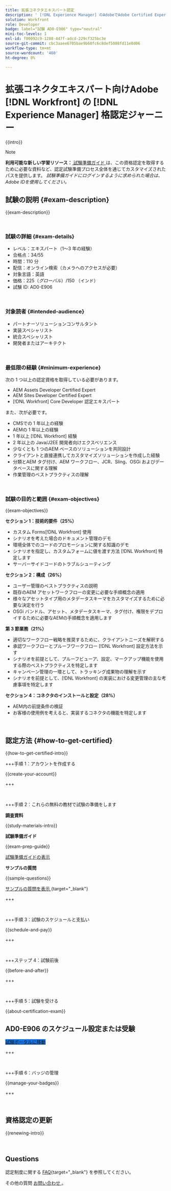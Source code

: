 ```yaml
---
title: 拡張コネクタエキスパート認定
description: ' [!DNL Experience Manager] のAdobeでAdobe Certified Expert認定を取得する方法  [!DNL Workfront]  説明します'
solution: Workfront
role: Developer
badge: label="試験 AD0-E906" type="neutral"
mini-toc-levels: 1
exl-id: f00092c9-1288-447f-adcd-229cf325bc3e
source-git-commit: cbc3aaee6705bae9b60fc6c8def5088fd11e8d06
workflow-type: tm+mt
source-wordcount: '460'
ht-degree: 0%

---
```


# 拡張コネクタエキスパート向けAdobe [!DNL Workfront] の [!DNL Experience Manager] 格認定ジャーニー

{{intro}}

>[!NOTE]
>
>**利用可能な新しい学習リソース：**[ 試験準備ガイド ](https://app.rockinfo.com/courses/244) は、この資格認定を取得するために必要な資料など、認定試験準備プロセス全体を通じてカスタマイズされたパスを提供します。 _試験準備ガイドにログインするように求められた場合は、Adobe IDを使用してください。_

## 試験の説明 {#exam-description}

{{exam-description}}

<br>

### 試験の詳細 {#exam-details}

* レベル：エキスパート（1～3 年の経験）
* 合格点：34/55
* 時間：110 分
* 配信：オンライン検索（カメラへのアクセスが必要）
* 対象言語：英語
* 価格：$225 （グローバル）/$150 （インド）
* 試験 ID: AD0-E906

<br>

### 対象読者 {#intended-audience}

* パートナーソリューションコンサルタント
* 実装スペシャリスト
* 統合スペシャリスト
* 開発者またはアーキテクト

<br>

### 最低限の経験 {#minimum-experience}

次の 1 つ以上の認定資格を取得している必要があります。

* AEM Assets Developer Certified Expert
* AEM Sites Developer Certified Expert
* [!DNL Workfront] Core Developer 認定エキスパート

また、次が必要です。

* CMSでの 1 年以上の経験
* AEMの 1 年以上の経験
* 1 年以上 [!DNL Workfront] 経験
* 2 年以上の Java/J2EE 開発者向けエクスペリエンス
* 少なくとも 1 つのAEM ベースのソリューションを共同設計
* クライアントと直接連携してカスタマイズソリューションを作成した経験
* 分類とAEM タグ付け、AEM ワークフロー、JCR、Sling、OSGi およびデータベースに関する理解
* 作業管理のベストプラクティスの理解

<br>

### 試験の目的と範囲 {#exam-objectives}

{{exam-objectives}}

**セクション 1：技術的要件（25%）**

* カスタム Forms[!DNL Workfront] 使用
* シナリオを考えた場合のドキュメント管理のデモ
* 環境全体でのコードのプロモーションに関する知識のデモ
* シナリオを指定し、カスタムフォームに値を渡す方法 [!DNL Workfront] 特定します
* サーバーサイドコードのトラブルシューティング

**セクション 2：構成（26%）**

* ユーザー管理のベストプラクティスの説明
* 既存のAEM アセットワークフローの変更に必要な手順概念の適用
* 様々なアセットタイプ用のメタデータスキーマをカスタマイズするために必要な決定を行う
* OSGi バンドル、アセット、メタデータスキーマ、タグ付け、権限をデプロイするために必要なAEMの手順概念を適用します

**第 3 節業務（21%）**

* 適切なワークフロー戦略を推奨するために、クライアントニーズを解釈する
* 承認ワークフローとプルーフワークフロー [!DNL Workfront] 設定方法を示す
* シナリオを前提として、プルーフビューア、設定、マークアップ機能を使用する際のベストプラクティスを特定します
* キャンペーン管理の一環として、トラッキング成果物の理解を示す
* シナリオを前提として、[!DNL Workfront] の実装における変更管理の主な考慮事項を特定します

**セクション 4：コネクタのインストールと設定（28%）**

* AEM内の前提条件の検証
* お客様の使用例を考えると、実装するコネクタの機能を特定します

<br>

## 認定方法 {#how-to-get-certified}

{{how-to-get-certified-intro}}

+++手順 1：アカウントを作成する

{{create-your-account}}

+++

<br>

+++手順 2：これらの無料の教材で試験の準備をします

**調査資料**

{{study-materials-intro}}

**試験準備ガイド**

{{exam-prep-guide}}

[ 試験準備ガイドの表示 ](https://app.rockinfo.com/courses/244)

**サンプルの質問**

{{sample-questions}}

[ サンプルの質問を表示 ](https://scorpion.caveon.com/launchpad/ad3-e906-adobe-workfront-for-experience-manager-enhanced-connector-certified-expert-sample-questions){target="_blank"}

+++

<br>

+++手順 3：試験のスケジュールと支払い

{{schedule-and-pay}}

+++

<br>

+++ステップ 4：試験前後

{{before-and-after}}

+++

<br>

+++手順 5：試験を受ける

{{about-certification-exam}}

## AD0-E906 のスケジュール設定または受験

<a href="https://www.certmetrics.com/adobe/candidate/examity_sso.aspx?eid=AD0-E906" target="_blank" class="spectrum-Button spectrum-Button--fill spectrum-Button--accent spectrum-Button--sizeM is-margin-bottom-big-big at-element-click-tracking" style="background-color:#1473E6">

<span class="spectrum-Button-label has-no-wrap">
   試験ポータルに移動
</span>
</a>

+++

<br>

+++手順 6：バッジの管理

{{manage-your-badges}}

+++

<br>

## 資格認定の更新

{{renewing-intro}}

<br>

## Questions

認定制度に関する [FAQ](https://experienceleague.adobe.com/docs/certification/certification/faq.html){target="_blank"} を参照してください。

その他の質問 [ お問い合わせ ](mailto:certif@adobe.com)。